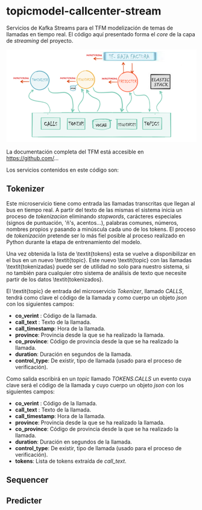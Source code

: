 # topicmodel-callcenter-stream
Servicios de Kafka Streams para el TFM modelización de temas de llamadas en tiempo real. El código aquí 
presentado forma el *core* de la capa de *streaming* del proyecto. 

![Arquitectura microservicios](images/micro-arch-v3.png "Arquitectura de microservicios")



La documentación completa del TFM está accesible en https://github.com/...

Los servicios contenidos en este código son: 

## Tokenizer
Este microservicio tiene como entrada las llamadas transcritas que llegan al bus en tiempo real. A 
partir del texto de las mismas el sistema inicia un proceso de *tokenizacion* eliminando *stopwords*, 
carácteres especiales (signos de puntuación, 'ñ's, acentos...), palabras comunes, 
números, nombres propios y pasando a minúscula cada uno de los tokens.  El 
proceso de *tokenización* pretende ser lo más fiel posible al proceso realizado en Python durante 
la etapa de entrenamiento del modelo.

Una vez obtenida la lista de \textit{tokens} esta se vuelve a disponibilizar en el bus en un nuevo \textit{topic}. Este nuevo \textit{topic} con las llamadas \textit{tokenizadas} puede ser de utilidad no solo para nuestro sistema, si no también para cualquier otro sistema de análisis de texto que necesite partir de los datos \textit{tokenizados}.

El \textit{topic} de entrada del microservicio  *Tokenizer*, llamado *CALLS*, tendrá 
como clave el código de la llamada y como cuerpo un objeto *json* con los siguientes campos:


-  **co_verint** : Código de la llamada. 
-  **call_text** : Texto de la llamada. 
-  **call_timestamp**: Hora de la llamada.
-  **province**: Provincia desde la que se ha realizado la llamada. 
-  **co\_province**: Código de provincia desde la que se ha realizado la llamada. 
-  **duration**: Duración en segundos de la llamada. 
-  **control_type**: De existir, tipo de llamada (usado para el proceso de verificación). 
 

Como salida escribirá en un *topic*  llamado *TOKENS.CALLS* un evento cuya clave será el código 
de la llamada y cuyo cuerpo un objeto *json* con los siguientes campos:

- **co_verint** : Código de la llamada. 
- **call_text** : Texto de la llamada. 
- **call_timestamp**: Hora de la llamada.
- **province**: Provincia desde la que se ha realizado la llamada. 
- **co_province**: Código de provincia desde la que se ha realizado la llamada. 
- **duration**: Duración en segundos de la llamada. 
- **control_type**: De existir, tipo de llamada (usado para el proceso de verificación).  
- **tokens**: Lista de tokens extraída de *call_text*. 

## Sequencer

## Predicter

